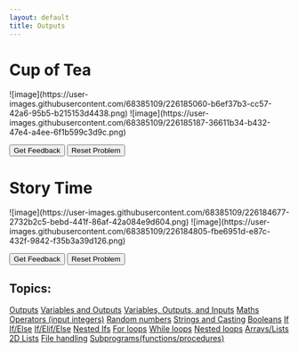 ```yaml
---
layout: default
title: Outputs
---
```

<h1> Cup of Tea </h1>
![image](https://user-images.githubusercontent.com/68385109/226185060-b6ef37b3-cc57-42a6-95b5-b215153d4438.png)
![image](https://user-images.githubusercontent.com/68385109/226185187-36611b34-b432-47e4-a4ee-6f1b599c3d9c.png)
<div id="0-sortableTrash" class="sortable-code"></div> 
<div id="0-sortable" class="sortable-code"></div> 
<div style="clear:both;"></div> 
<p> 
    <input id="0-feedbackLink" value="Get Feedback" type="button" /> 
    <input id="0-newInstanceLink" value="Reset Problem" type="button" /> 
</p> 
<script type="text/javascript"> 
(function(){
  var initial = "print(&quot;First, boil the water.&quot;)\n" +
    "print(&quot;Secondly, grab your favourite cup, a teabag, and some sugar.&quot;)\n" +
    "print(&quot;Put the teabag in the cup, and two teaspoons of sugar.&quot;)\n" +
    "print(&quot;After the water has boiled, pour the water into the cup until it is almost full. Leaving space for milk.&quot;)\n" +
    "print(&quot;Squeeze and take out the teabag, and pour in milk, and stir.&quot;)\n" +
    "print(&quot;Lastly, enjoy your cup of tea.&quot;)";
  var parsonsPuzzle = new ParsonsWidget({
    "sortableId": "0-sortable",
    "max_wrong_lines": 0,
    "grader": ParsonsWidget._graders.LineBasedGrader,
    "exec_limit": 2500,
    "can_indent": true,
    "x_indent": 50,
    "lang": "en",
    "show_feedback": true,
    "trashId": "0-sortableTrash"
  });
  parsonsPuzzle.init(initial);
  parsonsPuzzle.shuffleLines();
  $("#0-newInstanceLink").click(function(event){ 
      event.preventDefault(); 
      parsonsPuzzle.shuffleLines(); 
  }); 
  $("#0-feedbackLink").click(function(event){ 
      event.preventDefault(); 
      parsonsPuzzle.getFeedback(); 
  }); 
})(); 
</script>


<h1> Story Time </h1>
![image](https://user-images.githubusercontent.com/68385109/226184677-2732b2c5-bebd-441f-86af-42a084e9d604.png)
![image](https://user-images.githubusercontent.com/68385109/226184805-fbe6951d-e87c-432f-9842-f35b3a39d126.png)

<div id="1-sortableTrash" class="sortable-code"></div> 
<div id="1-sortable" class="sortable-code"></div> 
<div style="clear:both;"></div> 
<p> 
    <input id="1-feedbackLink" value="Get Feedback" type="button" /> 
    <input id="1-newInstanceLink" value="Reset Problem" type="button" /> 
</p> 
<script type="text/javascript"> 
(function(){
  var initial = "dogName = &quot;Fluffy&quot;\n" +
    "mastersName = &quot;Flan&quot;\n" +
    "print(&quot;There once was a dog called &quot; + dogName + &quot;, who was very loyal to his master called &quot; + mastersName + &quot;.&quot;)\n" +
    "print(mastersName + &quot; goes to work everyday via train.&quot;)\n" +
    "print(dogName + &quot; waited days, weeks, months, and years outside the train station. But his master never came home...&quot;)\n" +
    "print(dogName + &quot; waits outside the trainstation for him everyday.&quot;)\n" +
    "print(&quot;But one day, his Master, &quot; + mastersName +  &quot;, did not come home on time.&quot;)";
  var parsonsPuzzle = new ParsonsWidget({
    "sortableId": "1-sortable",
    "max_wrong_lines": 0,
    "grader": ParsonsWidget._graders.LineBasedGrader,
    "exec_limit": 2500,
    "can_indent": true,
    "x_indent": 50,
    "lang": "en",
    "show_feedback": true,
    "trashId": "1-sortableTrash"
  });
  parsonsPuzzle.init(initial);
  parsonsPuzzle.shuffleLines();
  $("#1-newInstanceLink").click(function(event){ 
      event.preventDefault(); 
      parsonsPuzzle.shuffleLines(); 
  }); 
  $("#1-feedbackLink").click(function(event){ 
      event.preventDefault(); 
      parsonsPuzzle.getFeedback(); 
  }); 
})(); 
</script>

## Topics:
[Outputs](./Outputs.html)
[Variables and Outputs](./Variables.html)
[Variables, Outputs, and Inputs](./Inputs.html)
[Maths Operators (input integers)](./Maths.html)
[Random numbers](./Random.html)
[Strings and Casting](./Casting.html)
[Booleans](./Booleans.html)
[If](./If.html)
[If/Else](./Else.html)
[If/Elif/Else](./Elif.html)
[Nested Ifs](./NestedIf.html)
[For loops](./For.html)
[While loops](./While.html)
[Nested loops](./NestedLoops.html)
[Arrays/Lists](./Arrays.html)
[2D Lists](./2D.html)
[File handling](./Files.html)
[Subprograms(functions/procedures)](./Subprograms.html)
